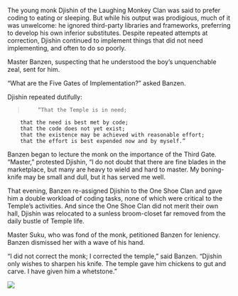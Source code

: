 The young monk Djishin of the Laughing Monkey Clan was said to prefer coding to eating or sleeping. But while his output was prodigious, much of it was unwelcome: he ignored third-party libraries and frameworks, preferring to develop his own inferior substitutes. Despite repeated attempts at correction, Djishin continued to implement things that did not need implementing, and often to do so poorly.

Master Banzen, suspecting that he understood the boy’s unquenchable zeal, sent for him.

“What are the Five Gates of Implementation?” asked Banzen.

Djishin repeated dutifully:

>         “That the Temple is in need; 
        that the need is best met by code; 
        that the code does not yet exist; 
        that the existence may be achieved with reasonable effort; 
        that the effort is best expended now and by myself.”

Banzen began to lecture the monk on the importance of the Third Gate.  “Master,” protested Djishin, “I do not doubt that there are fine blades in the marketplace, but many are heavy to wield and hard to master. My boning-knife may be small and dull, but it has served me well.

That evening, Banzen re-assigned Djishin to the One Shoe Clan and gave him a double workload of coding tasks, none of which were critical to the Temple’s activities.  And since the One Shoe Clan did not merit their own hall, Djishin was relocated to a sunless broom-closet far removed from the daily bustle of Temple life.

Master Suku, who was fond of the monk, petitioned Banzen for leniency.  Banzen dismissed her with a wave of his hand.

“I did not correct the monk; I corrected the temple,” said Banzen. “Djishin only wishes to sharpen his knife. The temple gave him chickens to gut and carve. I have given him a whetstone.” 

![](/pages/case-78/error-stack.jpg)
